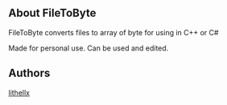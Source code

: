 ## About FileToByte
FileToByte converts files to array of byte for using in C++ or C#

Made for personal use. Can be used and edited.

## Authors
[lithellx](https://github.com/lithellx)
